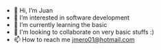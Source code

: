 - 👋 Hi, I’m Juan
- 👀 I’m interested in software development 
- 🌱 I’m currently learning the basic
- 💞️ I'm looking to collaborate on very basic stuffs :)
- 📫 How to reach me jmero01@hotmail.com

<!---
jmero01/jmero01 is a ✨ special ✨ repository because its `README.md` (this file) appears on your GitHub profile.
You can click the Preview link to take a look at your changes.
--->
